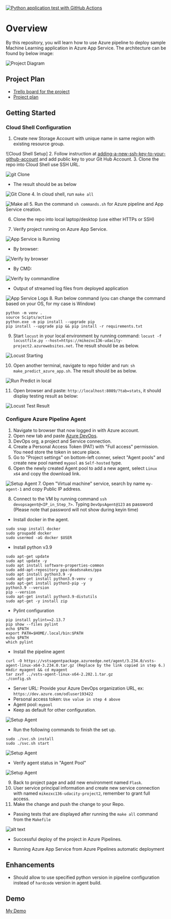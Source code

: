 [![Python application test with GitHub Actions](https://github.com/mikezxc136/mike-uda-azure-devops-project02/actions/workflows/python-app.yml/badge.svg?branch=main)](https://github.com/mikezxc136/mike-uda-azure-devops-project02/actions/workflows/python-app.yml)

# Overview

By this repository, you will learn how to use Azure pipeline to deploy sample Machine Learning application in Azure App Service. The architecture can be found by below image:

![Project Diagram](screenshots/diagram.png)

## Project Plan

* [Trello board for the project](https://trello.com/b/wDMvjqUG)
* [Project plan](https://docs.google.com/spreadsheets/d/1du_E_xeAR8mFBBxwhbhLPoOV3wZG-gVc/edit?usp=sharing&ouid=110340001021106604897&rtpof=true&sd=true)

## Getting Started

### Cloud Shell Configuration

1. Create new Storage Account with unique name in same region with existing resource group.

![Cloud Shell Setup]
2. Follow instruction at [adding-a-new-ssh-key-to-your-github-account](https://docs.github.com/en/authentication/connecting-to-github-with-ssh/adding-a-new-ssh-key-to-your-github-account) and add public key to your Git Hub Account.
3. Clone the repo into Cloud Shell use SSH URL.

![git Clone](./screenshots/cloud-shell-setup.PNG)

* The result should be as below

![Git Clone](screenshots/git-clone-02.PNG)
4. In cloud shell, run `make all`

![Make all](screenshots/make-all.PNG)
5. Run the command `sh commands.sh` for Azure pipeline and App Service creation.

6. Clone the repo into local laptop/desktop (use either HTTPs or SSH)

7. Verify project running on Azure App Service.

![App Service is Running](screenshots/app-service-running.PNG)

* By browser:

![Verify by browser](screenshots/test-via-browser.PNG)

* By CMD:

![Verify by commandline](screenshots/test-by-cmd.PNG)

* Output of streamed log files from deployed application

![App Service Logs](screenshots/app-service-logs.PNG)
8. Run below command (you can change the command based on your OS, for my case is Window)

```shell
python -m venv .
source Scipts/active
python.exe -m pip install --upgrade pip
pip install --upgrade pip && pip install -r requirements.txt
```

9. Start `locust` in your local environment by running command: `locust -f locustfile.py --host=https://mikezxc136-udacity-project2.azurewebsites.net`. The result should be as below.

![Locust Starting](screenshots/start-locust.PNG)

10. Open another terminal, navigate to repo folder and run:  `sh make_predict_azure_app.sh`. The result should be as below.

![Run Predict in local](screenshots/run-predict-in-locahost.PNG)

11. Open browser and paste: `http://localhost:8089/?tab=stats`, it should display testing result as below:

![Locust Test Result](screenshots/locust-test-result.PNG)

### Configure Azure Pipeline Agent

1. Navigate to browser that now logged in with Azure account.
2. Open new tab and paste [Azure DevOps](https://aex.dev.azure.com).
3. DevOps org, a project and Service connection.
4. Create a Personal Access Token (PAT) with "Full access" permission. You need store the token in secure place.
5. Go to "Project settings" on bottom-left conner, select  "Agent pools" and create new pool named `mypool` as `Self-hosted` type.
6. Open the newly created Agent pool to add a new agent, select `Linux x64` and copy the download link.

![Setup Agent](screenshots/setup-agent1.PNG)
7. Open "Virtual machine" service, search by name `my-agent-1` and copy Public IP address.

8. Connect to the VM by running command `ssh devopsagent@<IP_in_Step_7>`. Typing `DevOpsAgent@123` as password (Please note that password will not show during keyin time)

* Install docker in the agent.

```shell
sudo snap install docker
sudo groupadd docker
sudo usermod -aG docker $USER
```

* Install python v3.9

```shell
sudo apt-get update
sudo apt update -y
sudo apt install software-properties-common
sudo add-apt-repository ppa:deadsnakes/ppa
sudo apt install python3.9 -y
sudo apt-get install python3.9-venv -y
sudo apt-get install python3-pip -y
python3.9 --version
pip --version
sudo apt-get install python3.9-distutils
sudo apt-get -y install zip
```

* Pylint configuration

```shell
pip install pylint==2.13.7
pip show --files pylint
echo $PATH
export PATH=$HOME/.local/bin:$PATH
echo $PATH
which pylint
```

* Install the pipeline agent

```shell
curl -O https://vstsagentpackage.azureedge.net/agent/3.234.0/vsts-agent-linux-x64-3.234.0.tar.gz (Replace by the link copied in step 6.)
mkdir myagent && cd myagent
tar zxvf ../vsts-agent-linux-x64-2.202.1.tar.gz
./config.sh
```

* Server URL: Provide your Azure DevOps organization URL, ex: `https://dev.azure.com/odluser193422`
* Personal access token: `Use value in step 4 above`
* Agent pool: `mypool`
* Keep as default for other configuration.

![Setup Agent](screenshots/setup-agent2.png)

* Run the following commands to finish the set up.

```shell
sudo ./svc.sh install
sudo ./svc.sh start
```

![Setup Agent](screenshots/setup-agent3.PNG)

* Verify agent status in "Agent Pool"

![Setup Agent](screenshots/setup-agent4.PNG)

9. Back to project page and add new environment named `Flask`.
10. User service principal information and create new service connection with named `mikezxc136-udacity-project2`, remember to grant full access.
11. Make the change and push the change to your Repo.

* Passing tests that are displayed after running the `make all` command from the `Makefile`

![alt text](screenshots/passing-test.PNG)

* Successful deploy of the project in Azure Pipelines.

* Running Azure App Service from Azure Pipelines automatic deployment

## Enhancements

* Should allow to use specified python version in pipeline configuration instead of `hardcode` version in agent build.

## Demo

[My Demo](https://www.youtube.com/watch?v=hhIYuIIPthY)
